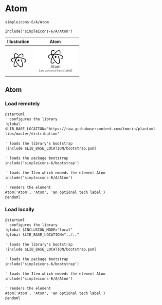 # Atom


```text
simpleicons-6/A/Atom
```

```text
include('simpleicons-6/A/Atom')
```



| Illustration | Atom |
| :---: | :---: |
| ![illustration for Illustration](../../simpleicons-6/A/Atom.png) | ![illustration for Atom](../../simpleicons-6/A/Atom.Local.png) |




## Atom

### Load remotely
```plantuml
@startuml
' configures the library
!global $LIB_BASE_LOCATION="https://raw.githubusercontent.com/tmorin/plantuml-libs/master/distribution"

' loads the library's bootstrap
!include $LIB_BASE_LOCATION/bootstrap.puml

' loads the package bootstrap
include('simpleicons-6/bootstrap')

' loads the Item which embeds the element Atom
include('simpleicons-6/A/Atom')

' renders the element
Atom('Atom', 'Atom', 'an optional tech label')
@enduml
```

### Load locally
```plantuml
@startuml
' configures the library
!global $INCLUSION_MODE="local"
!global $LIB_BASE_LOCATION="../.."

' loads the library's bootstrap
!include $LIB_BASE_LOCATION/bootstrap.puml

' loads the package bootstrap
include('simpleicons-6/bootstrap')

' loads the Item which embeds the element Atom
include('simpleicons-6/A/Atom')

' renders the element
Atom('Atom', 'Atom', 'an optional tech label')
@enduml
```

